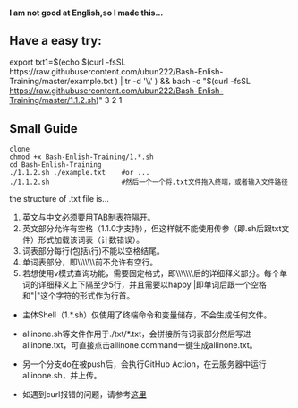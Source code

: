 #### I am not good at English,so I made this...


## Have a easy try:
export txt1=$(echo $(curl -fsSL https://raw.githubusercontent.com/ubun222/Bash-Enlish-Training/master/example.txt ) | tr -d '\\' ) && bash -c "$(curl -fsSL https://raw.githubusercontent.com/ubun222/Bash-Enlish-Training/master/1.1.2.sh)"  3 2 1

## Small Guide
```
clone
chmod +x Bash-Enlish-Training/1.*.sh
cd Bash-Enlish-Training
./1.1.2.sh ./example.txt    #or ...
./1.1.2.sh                  #然后一个一个将.txt文件拖入终端，或者输入文件路径
```
the structure of .txt file is...
1. 英文与中文必须要用TAB制表符隔开。
2. 英文部分允许有空格（1.1.0才支持），但这样就不能使用传参（即.sh后跟txt文件）形式加载该词表（计数错误）。
3. 词表部分每行(包括\行)不能以空格结尾。
3. 单词表部分，即\\\\\\\\\\\\\\前不允许有空行。
4. 若想使用v模式查询功能，需要固定格式，即\\\\\\\\\\\\\\后的详细释义部分。每个单词的详细释义上下隔至少5行，并且需要以happy |即单词后跟一个空格和"|"这个字符的形式作为行首。

* 主体Shell（1.*.sh）仅使用了终端命令和变量储存，不会生成任何文件。
* allinone.sh等文件作用于./txt/*.txt，会拼接所有词表部分然后写进allinone.txt，可直接点击allinone.command一键生成allinone.txt。
* 另一个分支do在被push后，会执行GitHub Action，在云服务器中运行allinone.sh，并上传。

* 如遇到curl报错的问题，请参考[这里](https://cb9919.github.io/2021/01/19/修改hosts连接githubraw/)

